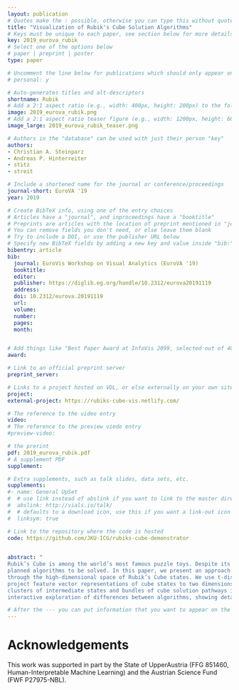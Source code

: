 ```yaml
---
layout: publication
# Quotes make the : possible, otherwise you can type this without quotes
title: "Visualization of Rubik's Cube Solution Algorithms"
# Keys must be unique to each paper, see section below for more details
key: 2019_eurova_rubik
# Select one of the options below
# paper | preprint | poster
type: paper 

# Uncomment the line below for publications which should only appear on a personal webpage
# personal: y

# Auto-generates titles and alt-descriptors
shortname: Rubik
# Add a 2:1 aspect ratio (e.g., width: 400px, height: 200px) to the folder /assets/images/papers/
image: 2019_eurova_rubik.png
# Add a 2:1 aspect ratio teaser figure (e.g., width: 1200px, height: 600px) to the folder /assets/images/papers/
image_large: 2019_eurova_rubik_teaser.png

# Authors in the "database" can be used with just their person "key"
authors:
- Christian A. Steinparz 
- Andreas P. Hinterreiter
- stitz
- streit

# Include a shortened name for the journal or conference/proceedings
journal-short: EuroVA '19
year: 2019

# Create BibTeX info, using one of the entry choices
# Articles have a "journal", and inproceedings have a "booktitle"
# Preprints are articles with the location of preprint mentioned in "journal"
# You can remove fields you don't need, or else leave them blank
# Try to include a DOI, or use the publisher URL below
# Specify new BibTeX fields by adding a new key and value inside "bib:"
bibentry: article
bib:
  journal: EuroVis Workshop on Visual Analytics (EuroVA '19)
  booktitle: 
  editor: 
  publisher: https://diglib.eg.org/handle/10.2312/eurova20191119
  address: 
  doi: 10.2312/eurova.20191119
  url:
  volume: 
  number: 
  pages: 
  month: 


# Add things like "Best Paper Award at InfoVis 2099, selected out of 4000 submissions"
award: 

# Link to an official preprint server
preprint_server: 

# Links to a project hosted on VDL, or else externally on your own site
project:
external-project: https://rubiks-cube-vis.netlify.com/

# The reference to the video entry
video: 
# The reference to the preview viedo entry
#preview-video:

# the prerint
pdf: 2019_eurova_rubik.pdf
# A supplement PDF
supplement:

# Extra supplements, such as talk slides, data sets, etc.
supplements:
#- name: General UpSet
#  # use link instead of abslink if you want to link to the master directory
#  abslink: http://vials.io/talk/
#  # defaults to a download icon, use this if you want a link-out icon
#  linksym: true

# Link to the repository where the code is hosted
code: https://github.com/JKU-ICG/rubiks-cube-demonstrator
 

abstract: "
Rubik’s Cube is among the world’s most famous puzzle toys. Despite its relatively simple principle, it requires dedicated, carefully
planned algorithms to be solved. In this paper, we present an approach to visualize how different solution algorithms navigate
through the high-dimensional space of Rubik’s Cube states. We use t-distributed stochastic neighbor embedding (t-SNE) to
project feature vector representations of cube states to two dimensions. t-SNE preserves the similarity of cube states and leads to
clusters of intermediate states and bundles of cube solution pathways in the projection. Our prototype implementation allows
interactive exploration of differences between algorithms, showing detailed state information on demand."

# After the --- you can put information that you want to appear on the website using markdown formatting or HTML. A good example are acknowledgements, extra references, an erratum, etc.
---
```



# Acknowledgements

This work was supported in part by the State of UpperAustria (FFG 851460, Human-Interpretable Machine Learning) and the Austrian Science Fund (FWF P27975-NBL).
